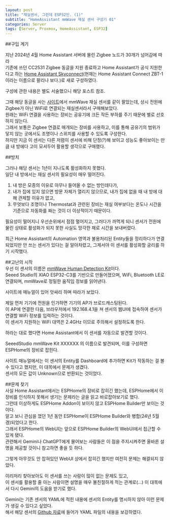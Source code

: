 ```yaml
---
layout: post
title: "재실센서, 그런데 ESP32인. (1)"
subtitle: "HomeAssistant mmWave 재실 센서 구성기 01"
categories: Server
tags: [Server, Proxmox, HomeAssistant, ESP32]
---
```


##구입 계기<br>

지난 2024년 4월 Home Assistant 서버에 물린 Zigbee 노드가 30개가 넘어감에 따라<br>
기존에 쓰던 CC2531 Zigbee 동글을 지원 종료하고 Home Assistant가 공식 지원한다고 하는 [Home Assistant Skyconnect](https://www.home-assistant.io/connectzbt1/)(현재는 Home Assistant Connect ZBT-1이라는 이름으로 팔리나 보다.)로 새로 구성하였다.<br>

구성에 관한 내용은 별도 서술했으니 해당 포스트 참조.<br>

그때 해당 동글을 사는 [사이트](https://www.seeedstudio.com/)에서 mmWave 재실 센서를 같이 팔았는데, 상시 전원에 Zigbee가 아닌 WiFi로 연결되는 재실센서라서 구매해보았다.<br>
원래는 WiFi 연결을 사용하는 장비는 공유기에 크든 작든 부하를 주기 때문에 별로 선호하지 않는다.<br>
그래서 보통은 Zigbee 연결로 매개되는 장비를 사용하고, 이를 통해 공유기의 범위가 닿지 않는 곳에서도 조명이나 스위치를 사용할 수 있도록 구성한다.<br> 
하지만 지금 이 센서는 다른 저렴이 센서에 비해 단정(?)해 보이고 성능도 좋아보이는 만큼 내 방에다 고이 모셔두어 활용할 생각으로 구매했다.<br>

##방치<br>

그러나 해당 센서는 1년이 지나도록 활성화하지 못했다. <br>
일단 내 방에서는 재실 센서의 필요성이 매우 떨어진다. <br>

1. 내 방은 모종의 이유로 아무나 들어올 수 없는 방인데다가, <br>
2. 내가 집에 있지 않으면 방문 자체가 열리지 않으므로, 내가 집에 없을 때 내 방에 대해 관제할 이유가 없고,<br>
3. 무엇보다 조명이나 Thermostat과 관련된 장비는 재실 여부보다는 온도나 시간을 기준으로 자동화를 짜는 것이 더 이상적이기 때문이다.<br>

필요성이 떨어지니 우선순위에서 점점 멀어지고, 그러다가 까먹게 되니 
센서가 전원에 물린 상태로 활성화가 되지 못한 사실도 망각한 채로 시간을 보내버렸다.<br>

최근 Home Assistant의 Automation 영역과 불용처리된 Entity들을 정리하다가 
연결되었지만 안 쓰는 센서가 있다는 걸 알아차렸고, 그제서야 이 센서를 활성화할 궁리를 하기 시작했다.<br>

##고난의 시작<br>
우선 이 센서의 이름은 [mmWave Human Detection Kit](https://wiki.seeedstudio.com/mmwave_human_detection_kit/)이다.<br>
Seeed Studio의 XIAO ESP32-C3를 기반으로 만들어졌으며, WiFi, Bluetooth LE로 연결되며, mmWave로 정밀한 움직임 정보를 읽어낸다.<br>

사이트에 매뉴얼이 있어 앗싸리 하며 따라가 보았다.<br>

제일 먼저 기기에 전원을 인가하면 기기의 AP가 브로드캐스팅된다.<br>
이 AP에 연결한 다음, 브라우저에서 192.168.4.1을 쳐 센서의 웹UI에 접속하여 센서가 연결할 WiFi 정보를 입력하는 것이다.<br>
이 센서가 지원하는 WiFi 대역은 2.4GHz 이므로 주의해서 설정하도록 한다.<br>

하라는 대로 했다면 Home Assistant에서 이 센서를 자동으로 발견할 것이다.<br>

SeeedStudio mmWave Kit XXXXXX 의 이름으로 발견되며, 이를 구성하면 ESPHome의 장비로 잡힌다.<br>

사이트 매뉴얼에서는 이 센서의 Entity를 Dashboard에 추가하면 Kit가 작동하는 걸 볼 수 있다고 했지만, 이 대목에서 문제가 생겼다.<br> 센서의 모든 값이 Unknown으로 반환되는 것이었다.<br>

##문제 찾기<br>
사실 Home Assistant에서는 ESPHome의 장비로 잡히긴 했는데, ESPHome에서 이 장비를 인식하지 못해서 생기는 문제라는 글을 읽고 바로잡아보기로 했다. <br>
그런데 이상하게도 ESPHome Addon이 보이지 않고 ESPHome Builder만 보이는 것이다.<br>
알고 보니 관심을 껐던 1년 동안 ESPHome이 ESPHome Builder와 병합(24년 5월 경)되었다고 한다. <br>
그래서 ESPHome의 WebUI는 앞으로 ESPHome Builder의 WebUI에서 접근할 수 있게 됐다. <br>
관련해서 Gemini나 ChatGPT에게 물어보는 사람들은 이 점을 주지시켜주면 올바른 설명을 제공할 것이니 참고하면 좋을 듯 하다.<br>

그렇게 아무것도 안 잡혀있던 WebUI 상에서 잡히긴 했지만 여전히 문제는 해결되지 않았다.<br>

이리저리 찾아보아도 이 센서를 쓰는 사람이 많이 없는 문제도 있고, <br>
이 센서를 활용할 줄 아는 사람이면 설명을 매우 불친절하게 적는 관계로(...) 이 대목에서 다시 Gemini의 도움을 받기로 했다.<br>

Gemini는 기존 센서의 YAML에 적힌 내용에 센서의 Entity를 명시하지 않아 이런 문제가 생길 수 있다고 싶었다.<br>
해서 해당 센서의 [Github 자료](https://github.com/limengdu/MR24HPC1_ESPHome_external_components/blob/main/example/mr24hpc1.yaml)에 들어가 YAML 파일의 내용을 보강하였다. <br>